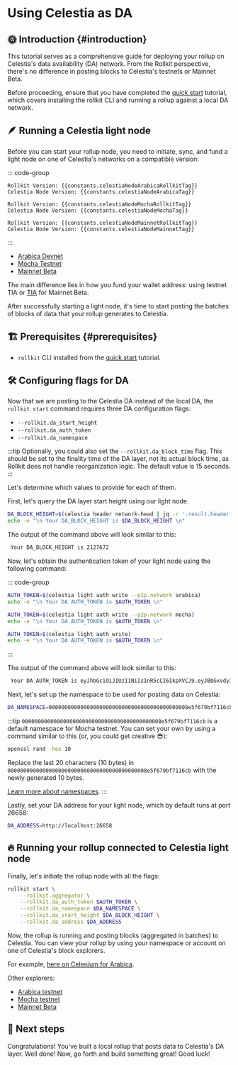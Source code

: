 # Using Celestia as DA

<!-- markdownlint-disable MD033 -->
<script setup>
import constants from '../../.vitepress/constants/constants.js'
</script>

## 🌞 Introduction {#introduction}

This tutorial serves as a comprehensive guide for deploying your rollup on Celestia's data availability (DA) network. From the Rollkit perspective, there's no difference in posting blocks to Celestia's testnets or Mainnet Beta.

Before proceeding, ensure that you have completed the [quick start](/tutorials/quick-start) tutorial, which covers installing the rollkit CLI and running a rollup against a local DA network.

## 🪶 Running a Celestia light node

Before you can start your rollup node, you need to initiate, sync, and fund a light node on one of Celestia's networks on a compatible version:

::: code-group

```sh-vue [Arabica]
Rollkit Version: {{constants.celestiaNodeArabicaRollkitTag}}
Celestia Node Version: {{constants.celestiaNodeArabicaTag}}
```

```sh-vue [Mocha]
Rollkit Version: {{constants.celestiaNodeMochaRollkitTag}}
Celestia Node Version: {{constants.celestiaNodeMochaTag}}
```

```sh-vue [Mainnet]
Rollkit Version: {{constants.celestiaNodeMainnetRollkitTag}}
Celestia Node Version: {{constants.celestiaNodeMainnetTag}}
```

:::

- [Arabica Devnet](https://docs.celestia.org/nodes/arabica-devnet)
- [Mocha Testnet](https://docs.celestia.org/nodes/mocha-testnet)
- [Mainnet Beta](https://docs.celestia.org/nodes/mainnet)

The main difference lies in how you fund your wallet address: using testnet TIA or [TIA](https://docs.celestia.org/learn/tia#overview-of-tia) for Mainnet Beta.

After successfully starting a light node, it's time to start posting the batches of blocks of data that your rollup generates to Celestia.

## 🏗️ Prerequisites {#prerequisites}

- `rollkit` CLI installed from the [quick start](/tutorials/quick-start) tutorial.

## 🛠️ Configuring flags for DA

Now that we are posting to the Celestia DA instead of the local DA, the `rollkit start` command requires three DA configuration flags:

- `--rollkit.da_start_height`
- `--rollkit.da_auth_token`
- `--rollkit.da_namespace`

:::tip
Optionally, you could also set the `--rollkit.da_block_time` flag. This should be set to the finality time of the DA layer, not its actual block time, as Rollkit does not handle reorganization logic. The default value is 15 seconds.
:::

Let's determine which values to provide for each of them.

First, let's query the DA layer start height using our light node.

```bash
DA_BLOCK_HEIGHT=$(celestia header network-head | jq -r '.result.header.height')
echo -e "\n Your DA_BLOCK_HEIGHT is $DA_BLOCK_HEIGHT \n"
```

The output of the command above will look similar to this:

```bash
 Your DA_BLOCK_HEIGHT is 2127672
```

Now, let's obtain the authentication token of your light node using the following command:

::: code-group

```bash [Arabica Devnet]
AUTH_TOKEN=$(celestia light auth write --p2p.network arabica)
echo -e "\n Your DA AUTH_TOKEN is $AUTH_TOKEN \n"
```

```bash [Mocha Testnet]
AUTH_TOKEN=$(celestia light auth write --p2p.network mocha)
echo -e "\n Your DA AUTH_TOKEN is $AUTH_TOKEN \n"
```

```bash [Mainnet Beta]
AUTH_TOKEN=$(celestia light auth write)
echo -e "\n Your DA AUTH_TOKEN is $AUTH_TOKEN \n"
```

:::

The output of the command above will look similar to this:

```bash
 Your DA AUTH_TOKEN is eyJhbGciOiJIUzI1NiIsInR5cCI6IkpXVCJ9.eyJBbGxvdyI6WyJwdWJsaWMiLCJyZWFkIiwid3JpdGUiXX0.cSrJjpfUdTNFtzGho69V0D_8kyECn9Mzv8ghJSpKRDE
```

Next, let's set up the namespace to be used for posting data on Celestia:

```bash
DA_NAMESPACE=00000000000000000000000000000000000000000008e5f679bf7116cb
```

:::tip
`00000000000000000000000000000000000000000008e5f679bf7116cb` is a default namespace for Mocha testnet. You can set your own by using a command similar to this (or, you could get creative 😎):

```bash
openssl rand -hex 10
```

Replace the last 20 characters (10 bytes) in `00000000000000000000000000000000000000000008e5f679bf7116cb` with the newly generated 10 bytes.

[Learn more about namespaces](https://docs.celestia.org/developers/node-tutorial#namespaces).
:::

Lastly, set your DA address for your light node, which by default runs at
port 26658:

```bash
DA_ADDRESS=http://localhost:26658
```

## 🔥 Running your rollup connected to Celestia light node

Finally, let's initiate the rollup node with all the flags:

```bash
rollkit start \
    --rollkit.aggregator \
    --rollkit.da_auth_token $AUTH_TOKEN \
    --rollkit.da_namespace $DA_NAMESPACE \
    --rollkit.da_start_height $DA_BLOCK_HEIGHT \
    --rollkit.da_address $DA_ADDRESS
```

Now, the rollup is running and posting blocks (aggregated in batches) to Celestia. You can view your rollup by using your namespace or account on one of Celestia's block explorers.

For example, [here on Celenium for Arabica](https://arabica.celenium.io/).

Other explorers:

- [Arabica testnet](https://docs.celestia.org/nodes/arabica-testnet#explorers)
- [Mocha testnet](https://docs.celestia.org/nodes/mocha-testnet#explorers)
- [Mainnet Beta](https://docs.celestia.org/nodes/mainnet#explorers)

## 🎉 Next steps

Congratulations! You've built a local rollup that posts data to Celestia's DA layer. Well done! Now, go forth and build something great! Good luck!
